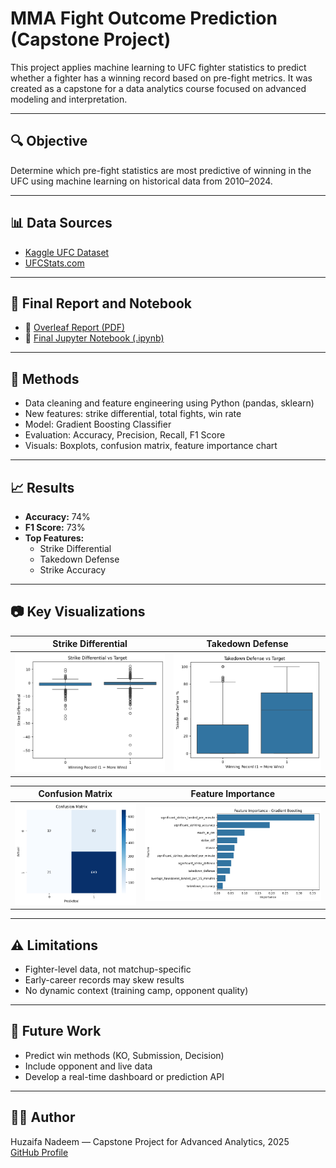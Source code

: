 # MMA Fight Outcome Prediction (Capstone Project)

This project applies machine learning to UFC fighter statistics to predict whether a fighter has a winning record based on pre-fight metrics. It was created as a capstone for a data analytics course focused on advanced modeling and interpretation.

---

## 🔍 Objective

Determine which pre-fight statistics are most predictive of winning in the UFC using machine learning on historical data from 2010–2024.

---

## 📊 Data Sources

- [Kaggle UFC Dataset](https://www.kaggle.com/datasets/rajeevw/ufcdata)
- [UFCStats.com](http://ufcstats.com)

---

## 📁 Final Report and Notebook

- 📄 [Overleaf Report (PDF)](https://www.overleaf.com/read/chgmjdjvfvgt#a1a64f)
- 📘 [Final Jupyter Notebook (.ipynb)](https://github.com/HuzaifaUCMO/mma-fight-prediction-capstone/blob/main/MMA_Fight_Prediction_Using_Winning_Record.ipynb)

---

## 🧪 Methods

- Data cleaning and feature engineering using Python (pandas, sklearn)
- New features: strike differential, total fights, win rate
- Model: Gradient Boosting Classifier
- Evaluation: Accuracy, Precision, Recall, F1 Score
- Visuals: Boxplots, confusion matrix, feature importance chart

---

## 📈 Results

- **Accuracy:** 74%
- **F1 Score:** 73%
- **Top Features:**  
  - Strike Differential  
  - Takedown Defense  
  - Strike Accuracy

---

## 📷 Key Visualizations

| Strike Differential | Takedown Defense |
|---------------------|------------------|
| ![Strike Diff](strike_differential_boxplot.png) | ![TDD](takedown_defense_boxplot.png) |

| Confusion Matrix | Feature Importance |
|------------------|--------------------|
| ![CM](confusion_matrix.png) | ![Importance](feature_importance.png) |

---

## ⚠️ Limitations

- Fighter-level data, not matchup-specific
- Early-career records may skew results
- No dynamic context (training camp, opponent quality)

---

## 🚀 Future Work

- Predict win methods (KO, Submission, Decision)
- Include opponent and live data
- Develop a real-time dashboard or prediction API

---

## 👨‍🎓 Author

Huzaifa Nadeem — Capstone Project for Advanced Analytics, 2025  
[GitHub Profile](https://github.com/HuzaifaUCMO)

